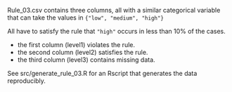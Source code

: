 Rule_03.csv contains three columns, all with a similar categorical variable
that can take the values in `{"low", "medium", "high"}`

All have to satisfy the rule that `"high"` occurs in less than 10% of the cases.

- the first column (level1) violates the rule.
- the second column (level2) satisfies the rule.
- the third column (level3) contains missing data.

See src/generate_rule_03.R for an Rscript that generates the data reproducibly.


